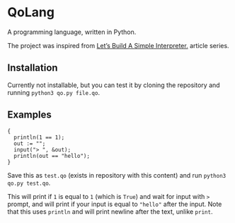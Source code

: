 # QoLang
A programming language, written in Python.

The project was inspired from [Let’s Build A Simple Interpreter.](https://ruslanspivak.com/lsbasi-part1/) article series.

## Installation
Currently not installable, but you can test it by cloning the repository and running `python3 qo.py file.qo`.

## Examples
```
{
  println(1 == 1);
  out := "";
  input("> ", &out);
  println(out == "hello");
}
```

Save this as `test.qo` (exists in repository with this content) and run `python3 qo.py test.qo`.

This will print if `1` is equal to `1` (which is `True`) and wait for input with `> ` prompt, and will print if your input is equal to `"hello"` after the input. Note that this uses `println` and will print newline after the text, unlike `print`.